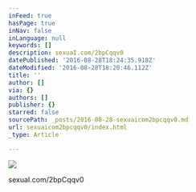 ```yaml
---
inFeed: true
hasPage: true
inNav: false
inLanguage: null
keywords: []
description: sexuaI.com/2bpCqqv0
datePublished: '2016-08-28T18:24:35.918Z'
dateModified: '2016-08-28T18:20:46.112Z'
title: ''
author: []
via: {}
authors: []
publisher: {}
starred: false
sourcePath: _posts/2016-08-28-sexuaicom2bpcqqv0.md
url: sexuaicom2bpcqqv0/index.html
_type: Article

---
```

![](https://the-grid-user-content.s3-us-west-2.amazonaws.com/e96d5554-340b-4211-b12c-183c77fb36a5.jpg)

sexuaI.com/2bpCqqv0